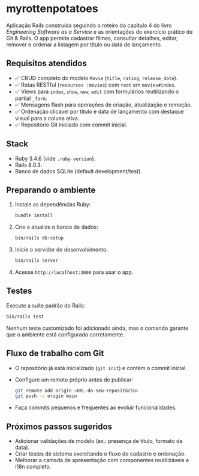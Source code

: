 # myrottenpotatoes

Aplicação Rails construída seguindo o roteiro do capítulo 4 do livro *Engineering Software as a Service* e as orientações do exercício prático de Git & Rails. O app permite cadastrar filmes, consultar detalhes, editar, remover e ordenar a listagem por título ou data de lançamento.

## Requisitos atendidos

- ✅ CRUD completo do modelo `Movie` (`title`, `rating`, `release_date`).
- ✅ Rotas RESTful (`resources :movies`) com `root` em `movies#index`.
- ✅ Views para `index`, `show`, `new`, `edit` com formulários reutilizando o partial `_form`.
- ✅ Mensagens flash para operações de criação, atualização e remoção.
- ✅ Ordenação clicável por título e data de lançamento com destaque visual para a coluna ativa.
- ✅ Repositório Git iniciado com commit inicial.

## Stack

- Ruby 3.4.6 (vide `.ruby-version`).
- Rails 8.0.3.
- Banco de dados SQLite (default development/test).

## Preparando o ambiente

1. Instale as dependências Ruby:

	```bash
	bundle install
	```

2. Crie e atualize o banco de dados:

	```bash
	bin/rails db:setup
	```

3. Inicie o servidor de desenvolvimento:

	```bash
	bin/rails server
	```

4. Acesse `http://localhost:3000` para usar o app.

## Testes

Execute a suíte padrão do Rails:

```bash
bin/rails test
```

Nenhum teste customizado foi adicionado ainda, mas o comando garante que o ambiente está configurado corretamente.

## Fluxo de trabalho com Git

- O repositório já está inicializado (`git init`) e contém o commit inicial.
- Configure um remoto próprio antes de publicar:

  ```bash
  git remote add origin <URL-do-seu-repositório>
  git push -u origin main
  ```

- Faça commits pequenos e frequentes ao evoluir funcionalidades.

## Próximos passos sugeridos

- Adicionar validações de modelo (ex.: presença de título, formato de data).
- Criar testes de sistema exercitando o fluxo de cadastro e ordenação.
- Melhorar a camada de apresentação com componentes reutilizáveis e i18n completo.
